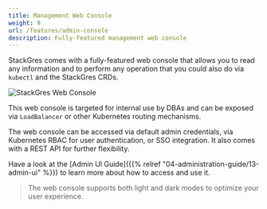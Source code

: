 ```yaml
---
title: Management Web Console
weight: 9
url: /features/admin-console
description: Fully-featured management web console
---
```


StackGres comes with a fully-featured web console that allows you to read any information and to perform any operation that you could also do via `kubectl` and the StackGres CRDs.

![StackGres Web Console](web-console.png)

This web console is targeted for internal use by DBAs and can be exposed via `LoadBalancer` or other Kubernetes routing mechanisms.

The web console can be accessed via default admin credentials, via Kubernetes RBAC for user authentication, or SSO integration.
It also comes with a REST API for further flexibility.

Have a look at the [Admin UI Guide]({{% relref "04-administration-guide/13-admin-ui" %}}) to learn more about how to access and use it.

> The web console supports both light and dark modes to optimize your user experience.